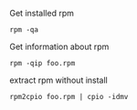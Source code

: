 
Get installed rpm
```
rpm -qa
```

Get information about rpm
```
rpm -qip foo.rpm
```

extract rpm without install
```
rpm2cpio foo.rpm | cpio -idmv
```
